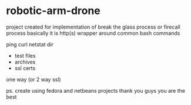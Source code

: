 # robotic-arm-drone
project created for implementation of break the glass process or firecall process
basically it is http(s) wrapper around common bash commands

ping
curl
netstat
dir
 - test files
 - archives 
 - ssl certs
 
 one way (or 2 way ssl)
 

ps. 
  create using fedora and netbeans projects
  thank you guys you are the best
